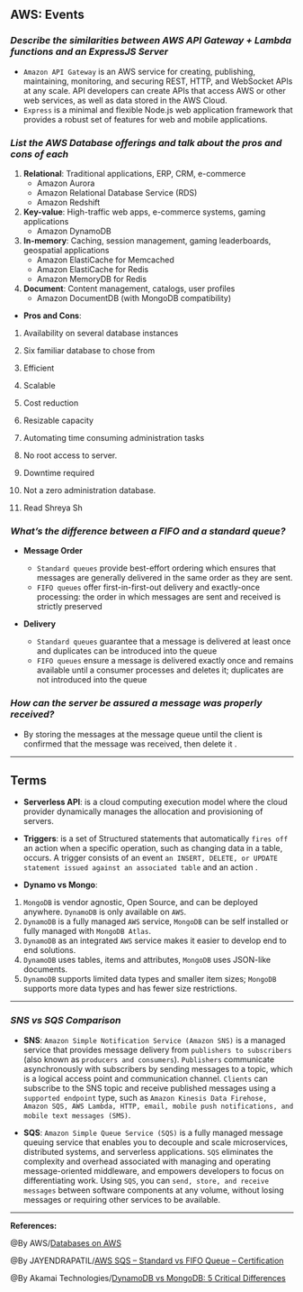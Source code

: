 ## **AWS: Events**

### ***Describe the similarities between AWS API Gateway + Lambda functions and an ExpressJS Server***

- `Amazon API Gateway` is an AWS service for creating, publishing, maintaining, monitoring, and securing REST, HTTP, and WebSocket APIs at any scale. API developers can create APIs that access AWS or other web services, as well as data stored in the AWS Cloud. 
- `Express` is a minimal and flexible Node.js web application framework that provides a robust set of features for web and mobile applications.

### ***List the AWS Database offerings and talk about the pros and cons of each***

1. **Relational**: Traditional applications, ERP, CRM, e-commerce
    - Amazon Aurora
    - Amazon Relational Database Service (RDS)
    - Amazon Redshift
2. **Key-value**: High-traffic web apps, e-commerce systems, gaming applications
    - Amazon DynamoDB
3. **In-memory**: Caching, session management, gaming leaderboards, geospatial applications
     - Amazon ElastiCache for Memcached
     - Amazon ElastiCache for Redis
    - Amazon MemoryDB for Redis
4. **Document**: Content management, catalogs, user profiles
     -  Amazon DocumentDB (with MongoDB compatibility)
- **Pros and Cons**:
1. Availability on several database instances
2. Six familiar database to chose from
3. Efficient
4. Scalable
5. Cost reduction
6. Resizable capacity
7. Automating time consuming administration tasks

1. No root access to server.
2. Downtime required
3. Not a zero administration database.
4. Read Shreya Sh

### ***What’s the difference between a FIFO and a standard queue?***

- **Message Order**

    - `Standard queues` provide best-effort ordering which ensures that messages are generally delivered in the same order as they are sent. 
    - `FIFO queues` offer first-in-first-out delivery and exactly-once processing: the order in which messages are sent and received is strictly preserved

- **Delivery**

   - `Standard queues` guarantee that a message is delivered at least once and duplicates can be introduced into the queue
   - `FIFO queues` ensure a message is delivered exactly once and remains available until a consumer processes and deletes it; duplicates are not introduced into the queue

### ***How can the server be assured a message was properly received?***

- By storing the messages at the message queue until the client is confirmed that the message was received, then delete it .



-----------------------------------------------


## **Terms**

- **Serverless API**: is a cloud computing execution model where the cloud provider dynamically manages the allocation and provisioning of servers.

- **Triggers**: is a set of Structured statements that automatically `fires off` an action when a specific operation, such as changing data in a table, occurs. A trigger consists of an event `an INSERT, DELETE, or UPDATE statement issued against an associated table` and an action .

- **Dynamo vs Mongo**:
1. `MongoDB` is vendor agnostic, Open Source, and can be deployed anywhere. `DynamoDB` is only available on `AWS`.
2. `DynamoDB` is a fully managed `AWS` service, `MongoDB` can be self installed or fully managed with `MongoDB Atlas`.
3. `DynamoDB` as an integrated `AWS` service makes it easier to develop end to end solutions.
4. `DynamoDB` uses tables, items and attributes, `MongoDB` uses JSON-like documents.
5. `DynamoDB` supports limited data types and smaller item sizes; `MongoDB` supports more data types and has fewer size restrictions.



-----------------------------------------------

### ***SNS vs SQS Comparison***

- **SNS**: `Amazon Simple Notification Service (Amazon SNS)` is a managed service that provides message delivery from `publishers to subscribers` (also known as `producers and consumers`). `Publishers` communicate asynchronously with subscribers by sending messages to a topic, which is a logical access point and communication channel. `Clients` can subscribe to the SNS topic and receive published messages using a `supported endpoint` type, such as `Amazon Kinesis Data Firehose, Amazon SQS, AWS Lambda, HTTP, email, mobile push notifications, and mobile text messages (SMS)`.

- **SQS**: `Amazon Simple Queue Service (SQS)` is a fully managed message queuing service that enables you to decouple and scale microservices, distributed systems, and serverless applications. `SQS` eliminates the complexity and overhead associated with managing and operating message-oriented middleware, and empowers developers to focus on differentiating work. Using `SQS`, you can `send, store, and receive messages` between software components at any volume, without losing messages or requiring other services to be available. 



-------------------------------------------------------------



**References:**

@By AWS/[Databases on AWS](https://aws.amazon.com/products/databases/) 

@By JAYENDRAPATIL/[AWS SQS – Standard vs FIFO Queue – Certification](https://jayendrapatil.com/aws-sqs-standard-vs-fifo-queue/)

@By Akamai Technologies/[DynamoDB vs MongoDB: 5 Critical Differences](https://www.xplenty.com/blog/dynamodb-vs-mongodb-differences/)
